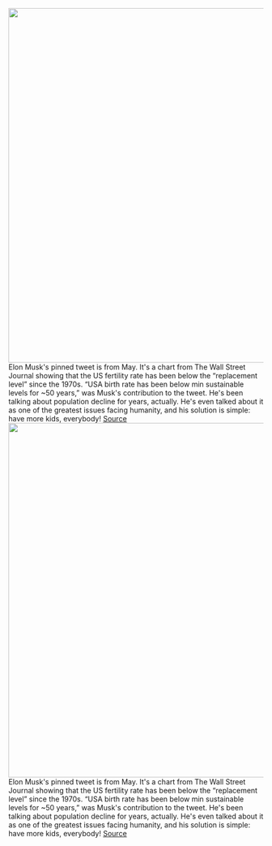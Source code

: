 <img src='https://cdn.vox-cdn.com/thumbor/FxW3DR2wCaFSsZwXBjTAFpoN3ys=/0x0:2040x1360/1200x800/filters:focal(857x517:1183x843)/cdn.vox-cdn.com/uploads/chorus_image/image/71068776/elon_musk_tesla_3036.0.jpg' width='700px' /><br/>
Elon Musk's pinned tweet is from May. It's a chart from The Wall Street Journal showing that the US fertility rate has been below the “replacement level” since the 1970s. “USA birth rate has been below min sustainable levels for ~50 years,” was Musk's contribution to the tweet. He's been talking about population decline for years, actually. He's even talked about it as one of the greatest issues facing humanity, and his solution is simple: have more kids, everybody!
<a href='https://www.theverge.com/2022/7/8/23200141/elon-musk-shivon-zilis-twins-twitter'> Source <a/><img src='https://cdn.vox-cdn.com/thumbor/FxW3DR2wCaFSsZwXBjTAFpoN3ys=/0x0:2040x1360/1200x800/filters:focal(857x517:1183x843)/cdn.vox-cdn.com/uploads/chorus_image/image/71068776/elon_musk_tesla_3036.0.jpg' width='700px' /><br/>
Elon Musk's pinned tweet is from May. It's a chart from The Wall Street Journal showing that the US fertility rate has been below the “replacement level” since the 1970s. “USA birth rate has been below min sustainable levels for ~50 years,” was Musk's contribution to the tweet. He's been talking about population decline for years, actually. He's even talked about it as one of the greatest issues facing humanity, and his solution is simple: have more kids, everybody!
<a href='https://www.theverge.com/2022/7/8/23200141/elon-musk-shivon-zilis-twins-twitter'> Source <a/>